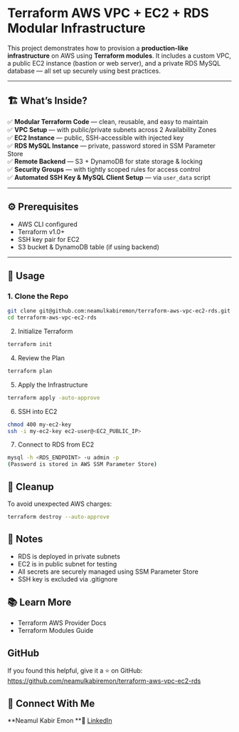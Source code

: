 # Terraform AWS VPC + EC2 + RDS Modular Infrastructure

This project demonstrates how to provision a **production-like infrastructure** on AWS using **Terraform modules**. It includes a custom VPC, a public EC2 instance (bastion or web server), and a private RDS MySQL database — all set up securely using best practices.

---

## 🏗️ What’s Inside?

✅ **Modular Terraform Code** — clean, reusable, and easy to maintain  
✅ **VPC Setup** — with public/private subnets across 2 Availability Zones  
✅ **EC2 Instance** — public, SSH-accessible with injected key  
✅ **RDS MySQL Instance** — private, password stored in SSM Parameter Store  
✅ **Remote Backend** — S3 + DynamoDB for state storage & locking  
✅ **Security Groups** — with tightly scoped rules for access control  
✅ **Automated SSH Key & MySQL Client Setup** — via `user_data` script

---

## ⚙️ Prerequisites

- AWS CLI configured
- Terraform v1.0+
- SSH key pair for EC2
- S3 bucket & DynamoDB table (if using backend)

---

## 🚀 Usage

### 1. Clone the Repo

```bash
git clone git@github.com:neamulkabiremon/terraform-aws-vpc-ec2-rds.git
cd terraform-aws-vpc-ec2-rds
```

2. Initialize Terraform
```bash
terraform init
```
4. Review the Plan
```bash
terraform plan
```
5. Apply the Infrastructure
```bash
terraform apply -auto-approve
```
6. SSH into EC2
```bash
chmod 400 my-ec2-key
ssh -i my-ec2-key ec2-user@<EC2_PUBLIC_IP>
```
7. Connect to RDS from EC2
```bash
mysql -h <RDS_ENDPOINT> -u admin -p
(Password is stored in AWS SSM Parameter Store)
```
## 🧹 Cleanup
To avoid unexpected AWS charges:
```bash
terraform destroy --auto-approve
```

## 📌 Notes
- RDS is deployed in private subnets
- EC2 is in public subnet for testing
- All secrets are securely managed using SSM Parameter Store
- SSH key is excluded via .gitignore

## 📚 Learn More
- Terraform AWS Provider Docs
- Terraform Modules Guide

## GitHub
If you found this helpful, give it a ⭐ on GitHub:
https://github.com/neamulkabiremon/terraform-aws-vpc-ec2-rds

## 👋 Connect With Me
**Neamul Kabir Emon
**🔗 [LinkedIn](https://www.linkedin.com/in/neamul-kabir-emon/)



